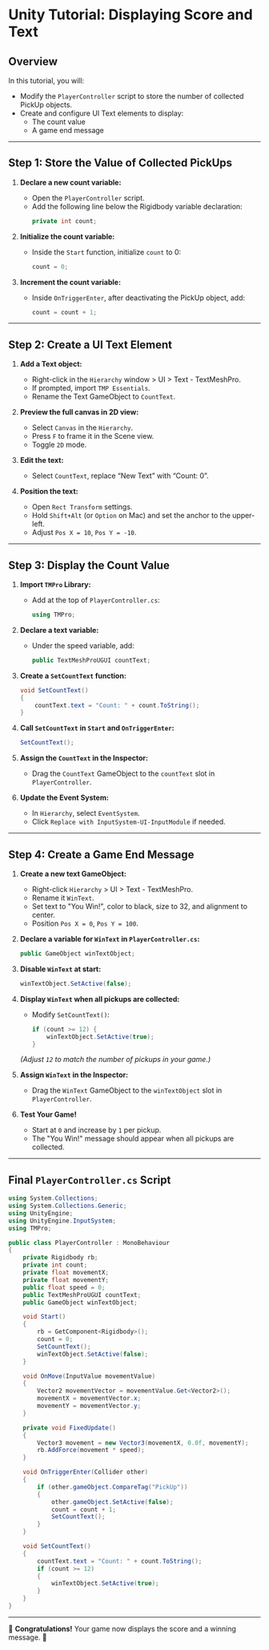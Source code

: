# Unity Tutorial: Displaying Score and Text

## Overview
In this tutorial, you will:
- Modify the `PlayerController` script to store the number of collected PickUp objects.
- Create and configure UI Text elements to display:
  - The count value
  - A game end message
 
---
## Step 1: Store the Value of Collected PickUps

1. **Declare a new count variable:**
   - Open the `PlayerController` script.
   - Add the following line below the Rigidbody variable declaration:
     ```csharp
     private int count;
     ```

2. **Initialize the count variable:**
   - Inside the `Start` function, initialize `count` to 0:
     ```csharp
     count = 0;
     ```

3. **Increment the count variable:**
   - Inside `OnTriggerEnter`, after deactivating the PickUp object, add:
     ```csharp
     count = count + 1;
     ```

---
## Step 2: Create a UI Text Element

1. **Add a Text object:**
   - Right-click in the `Hierarchy` window > UI > Text - TextMeshPro.
   - If prompted, import `TMP Essentials`.
   - Rename the Text GameObject to `CountText`.

2. **Preview the full canvas in 2D view:**
   - Select `Canvas` in the `Hierarchy`.
   - Press `F` to frame it in the Scene view.
   - Toggle `2D` mode.

3. **Edit the text:**
   - Select `CountText`, replace “New Text” with “Count: 0”.

4. **Position the text:**
   - Open `Rect Transform` settings.
   - Hold `Shift+Alt` (or `Option` on Mac) and set the anchor to the upper-left.
   - Adjust `Pos X = 10`, `Pos Y = -10`.

---
## Step 3: Display the Count Value

1. **Import `TMPro` Library:**
   - Add at the top of `PlayerController.cs`:
     ```csharp
     using TMPro;
     ```

2. **Declare a text variable:**
   - Under the speed variable, add:
     ```csharp
     public TextMeshProUGUI countText;
     ```

3. **Create a `SetCountText` function:**
   ```csharp
   void SetCountText()
   {
       countText.text = "Count: " + count.ToString();
   }
   ```

4. **Call `SetCountText` in `Start` and `OnTriggerEnter`:**
   ```csharp
   SetCountText();
   ```

5. **Assign the `CountText` in the Inspector:**
   - Drag the `CountText` GameObject to the `countText` slot in `PlayerController`.

6. **Update the Event System:**
   - In `Hierarchy`, select `EventSystem`.
   - Click `Replace with InputSystem-UI-InputModule` if needed.

---
## Step 4: Create a Game End Message

1. **Create a new text GameObject:**
   - Right-click `Hierarchy` > UI > Text - TextMeshPro.
   - Rename it `WinText`.
   - Set text to "You Win!", color to black, size to 32, and alignment to center.
   - Position `Pos X = 0`, `Pos Y = 100`.

2. **Declare a variable for `WinText` in `PlayerController.cs`:**
   ```csharp
   public GameObject winTextObject;
   ```

3. **Disable `WinText` at start:**
   ```csharp
   winTextObject.SetActive(false);
   ```

4. **Display `WinText` when all pickups are collected:**
   - Modify `SetCountText()`:
     ```csharp
     if (count >= 12) {
         winTextObject.SetActive(true);
     }
     ```
   *(Adjust `12` to match the number of pickups in your game.)*

5. **Assign `WinText` in the Inspector:**
   - Drag the `WinText` GameObject to the `winTextObject` slot in `PlayerController`.

6. **Test Your Game!**
   - Start at `0` and increase by `1` per pickup.
   - The "You Win!" message should appear when all pickups are collected.

---
## Final `PlayerController.cs` Script
```csharp
using System.Collections;
using System.Collections.Generic;
using UnityEngine;
using UnityEngine.InputSystem;
using TMPro;

public class PlayerController : MonoBehaviour
{
    private Rigidbody rb;
    private int count;
    private float movementX;
    private float movementY;
    public float speed = 0;
    public TextMeshProUGUI countText;
    public GameObject winTextObject;

    void Start()
    {
        rb = GetComponent<Rigidbody>();
        count = 0;
        SetCountText();
        winTextObject.SetActive(false);
    }

    void OnMove(InputValue movementValue)
    {
        Vector2 movementVector = movementValue.Get<Vector2>();
        movementX = movementVector.x;
        movementY = movementVector.y;
    }

    private void FixedUpdate()
    {
        Vector3 movement = new Vector3(movementX, 0.0f, movementY);
        rb.AddForce(movement * speed);
    }

    void OnTriggerEnter(Collider other)
    {
        if (other.gameObject.CompareTag("PickUp"))
        {
            other.gameObject.SetActive(false);
            count = count + 1;
            SetCountText();
        }
    }

    void SetCountText()
    {
        countText.text = "Count: " + count.ToString();
        if (count >= 12)
        {
            winTextObject.SetActive(true);
        }
    }
}
```
---

🎉 **Congratulations!** Your game now displays the score and a winning message. 🚀

